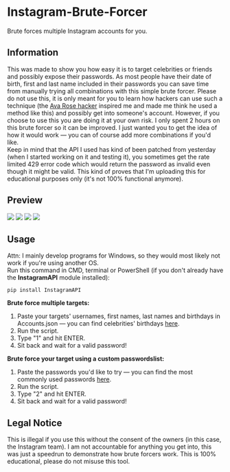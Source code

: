 # Instagram-Brute-Forcer
Brute forces multiple Instagram accounts for you.

## Information
This was made to show you how easy it is to target celebrities or friends and possibly expose their passwords. As most people have their date of birth, first and last name included in their passwords you can save time from manually trying all combinations with this simple brute forcer. Please do not use this, it is only meant for you to learn how hackers can use such a technique (the [Ava Rose hacker](https://github.com/zoony1337/Strong-Password-Generator/blob/master/README.md) inspired me and made me think he used a method like this) and possibly get into someone's account. However, if you choose to use this you are doing it at your own risk. I only spent 2 hours on this brute forcer so it can be improved. I just wanted you to get the idea of how it would work — you can of course add more combinations if you'd like.<br/>
Keep in mind that the API I used has kind of been patched from yesterday (when I started working on it and testing it), you sometimes get the rate limited 429 error code which would return the password as invalid even though it might be valid. This kind of proves that I'm uploading this for educational purposes only (it's not 100% functional anymore).

## Preview
![](https://i.imgur.com/6ksJKt3.png)
![](https://i.imgur.com/hN7u41x.gif)
![](https://i.imgur.com/f3Jk11t.png)
![](https://i.imgur.com/O28FZ3m.png)

## Usage
Attn: I mainly develop programs for Windows, so they would most likely not work if you're using another OS.<br/>
Run this command in CMD, terminal or PowerShell (if you don't already have the **InstagramAPI** module installed):
```
pip install InstagramAPI
```
**Brute force multiple targets:**
1. Paste your targets' usernames, first names, last names and birthdays in Accounts.json — you can find celebrities' birthdays [here](https://www.famousbirthdays.com).
2. Run the script.
3. Type "1" and hit ENTER.
4. Sit back and wait for a valid password!

**Brute force your target using a custom passwordslist:**
1. Paste the passwords you'd like to try — you can find the most commonly used passwords [here](https://www.scrapmaker.com/data/wordlists/dictionaries/rockyou.txt).
2. Run the script.
3. Type "2" and hit ENTER.
4. Sit back and wait for a valid password!

## Legal Notice
This is illegal if you use this without the consent of the owners (in this case, the Instagram team). I am not accountable for anything you get into, this was just a speedrun to demonstrate how brute forcers work. This is 100% educational, please do not misuse this tool.
